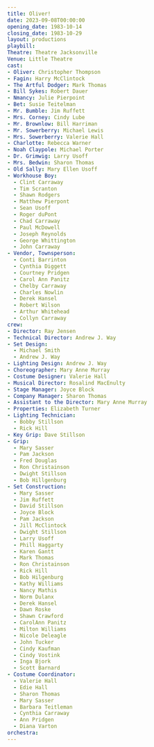 ```yaml
---
title: Oliver!
date: 2023-09-08T00:00:00
opening_date: 1983-10-14
closing_date: 1983-10-29
layout: productions
playbill:
Theatre: Theatre Jacksonville
Venue: Little Theatre
cast:
- Oliver: Christopher Thompson
- Fagin: Harry McClintock
- The Artful Dodger: Mark Thomas
- Bill Sykes: Robert Dauer
- Nmancy: Julie Pierpoint
- Bet: Susie Teitelman
- Mr. Bumble: Jim Ruffett
- Mrs. Corney: Cindy Lube
- Mr. Brownlow: Bill Harriman
- Mr. Sowerberry: Michael Lewis
- Mrs. Sowerberry: Valerie Hall
- Charlotte: Rebecca Warner
- Noah Claypole: Michael Porter
- Dr. Grimwig: Larry Usoff
- Mrs. Bedwin: Sharon Thomas
- Old Sally: Mary Ellen Usoff
- Workhouse Boy:
  - Clint Carraway
  - Tim Scranton
  - Shawn Rodgers
  - Matthew Pierpont
  - Sean Usoff
  - Roger duPont
  - Chad Carraway
  - Paul McDowell
  - Joseph Reynolds
  - George Whittington
  - John Carraway
- Vendor, Townsperson:
  - Conti Barrinton
  - Cynthia Diggett
  - Courtney Pridgen
  - Carol Ann Panitz
  - Chelby Carraway
  - Charles Nowlin
  - Derek Hansel
  - Robert Wilson
  - Arthur Whitehead
  - Collyn Carraway
crew:
- Director: Ray Jensen
- Technical Director: Andrew J. Way
- Set Design:
  - Michael Smith
  - Andrew J. Way
- Lighting Design: Andrew J. Way
- Choreographer: Mary Anne Murray
- Costume Designer: Valerie Hall
- Musical Director: Rosalind MacEnulty
- Stage Manager: Joyce Block
- Company Manager: Sharon Thomas
- Assistant to the Director: Mary Anne Murray
- Properties: Elizabeth Turner
- Lighting Technician:
  - Bobby Stillson
  - Rick Hill
- Key Grip: Dave Stillson
- Grip:
  - Mary Sasser
  - Pam Jackson
  - Fred Douglas
  - Ron Christainson
  - Dwight Stillson
  - Bob Hillgenburg
- Set Construction:
  - Mary Sasser
  - Jim Ruffett
  - David Stillson
  - Joyce Block
  - Pam Jackson
  - Jill McClintock
  - Dwight Stillson
  - Larry Usoff
  - Phill Haggarty
  - Karen Gantt
  - Mark Thomas
  - Ron Christainson
  - Rick Hill
  - Bob Hilgenburg
  - Kathy Williams
  - Nancy Mathis
  - Norm Dulanx
  - Derek Hansel
  - Dawn Roske
  - Shawn Crawford
  - CarolAnn Panitz
  - Milton Williams
  - Nicole Deleagle
  - John Tucker
  - Cindy Kaufman
  - Cindy Vostink
  - Inga Bjork
  - Scott Barnard
- Costume Coordinator:
  - Valerie Hall
  - Edie Hall
  - Sharon Thomas
  - Mary Sasser
  - Barbara Teitleman
  - Cynthia Carraway
  - Ann Pridgen
  - Diana Varton
orchestra:
---
```


